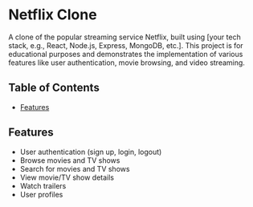 # Netflix Clone

A clone of the popular streaming service Netflix, built using [your tech stack, e.g., React, Node.js, Express, MongoDB, etc.]. This project is for educational purposes and demonstrates the implementation of various features like user authentication, movie browsing, and video streaming.

## Table of Contents


- [Features](#features)




## Features

- User authentication (sign up, login, logout)
- Browse movies and TV shows
- Search for movies and TV shows
- View movie/TV show details
- Watch trailers
- User profiles

